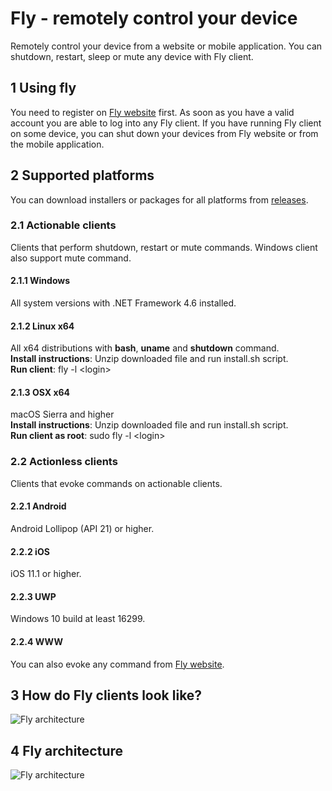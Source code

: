 # Fly - remotely control your device
Remotely control your device from a website or mobile application. You can shutdown, restart, sleep or mute any device with Fly client.

## 1 Using fly
You need to register on [Fly website](https://fly.starekit.cz/) first. As soon as you have a valid account you are able to log into any Fly client. If you have running Fly client on some device, you can shut down your devices from Fly website or from the mobile application.

## 2 Supported platforms
You can download installers or packages for all platforms from [releases](https://github.com/starek4/fly/releases/latest).

### 2.1 Actionable clients
Clients that perform shutdown, restart or mute commands. Windows client also support mute command.

#### 2.1.1 Windows
All system versions with .NET Framework 4.6 installed.

#### 2.1.2 Linux x64
All x64 distributions with **bash**, **uname** and **shutdown** command.<br />
**Install instructions**: Unzip downloaded file and run install.sh script.<br />
**Run client**: fly -l \<login\>

#### 2.1.3 OSX x64
macOS Sierra and higher<br />
**Install instructions**: Unzip downloaded file and run install.sh script.<br />
**Run client as root**: sudo fly -l \<login\>

### 2.2 Actionless clients
Clients that evoke commands on actionable clients.

#### 2.2.1 Android
Android Lollipop (API 21) or higher.

#### 2.2.2 iOS
iOS 11.1 or higher.

#### 2.2.3 UWP
Windows 10 build at least 16299.

#### 2.2.4 WWW
You can also evoke any command from [Fly website](https://fly.starekit.cz/).

## 3 How do Fly clients look like?
![Fly architecture](https://starekit.cz/git/fly_wide.png)

## 4 Fly architecture
![Fly architecture](https://starekit.cz/git/fly_architecture_v23.png)
